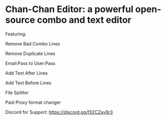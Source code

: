 # Chan-Chan Editor: a powerful open-source combo and text editor

Featuring:

Remove Bad Combo Lines

Remove Duplicate Lines

Email:Pass to User:Pass

Add Text After Lines

Add Text Before Lines

File Splitter

Paid Proxy format changer

Discord for Support: https://discord.gg/f32CZay9r3
